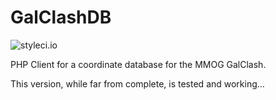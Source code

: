 # GalClashDB

![styleci.io](https://styleci.io/repos/39353422/shield)

PHP Client for a coordinate database for the MMOG GalClash.

This version, while far from complete, is tested and working…
